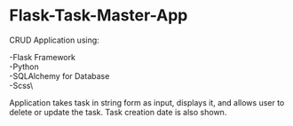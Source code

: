 ﻿# Flask-Task-Master-App

CRUD Application using:

-Flask Framework\
-Python\
-SQLAlchemy for Database\
-Scss\

Application takes task in string form as input, displays it, and allows user to delete or update the task. Task creation date is also shown.
